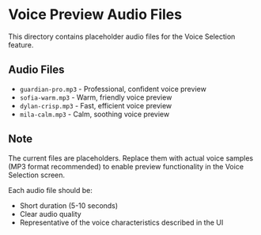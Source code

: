 # Voice Preview Audio Files

This directory contains placeholder audio files for the Voice Selection feature.

## Audio Files

- `guardian-pro.mp3` - Professional, confident voice preview
- `sofia-warm.mp3` - Warm, friendly voice preview
- `dylan-crisp.mp3` - Fast, efficient voice preview
- `mila-calm.mp3` - Calm, soothing voice preview

## Note

The current files are placeholders. Replace them with actual voice samples (MP3 format recommended) to enable preview functionality in the Voice Selection screen.

Each audio file should be:
- Short duration (5-10 seconds)
- Clear audio quality
- Representative of the voice characteristics described in the UI
